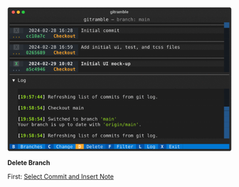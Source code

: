 
![Screenshot](images/gitramble-6-delete.gif)

**Delete Branch**

First: [Select Commit and Insert Note](gitramble-1-select-note.md)
